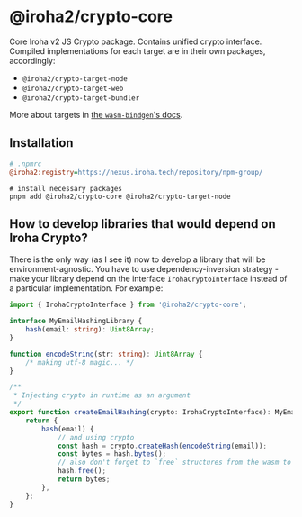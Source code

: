 # @iroha2/crypto-core

Core Iroha v2 JS Crypto package. Contains unified crypto interface. Compiled implementations for each target are in their own packages, accordingly:

-   `@iroha2/crypto-target-node`
-   `@iroha2/crypto-target-web`
-   `@iroha2/crypto-target-bundler`

More about targets in [the `wasm-bindgen`'s docs](https://rustwasm.github.io/docs/wasm-bindgen/reference/deployment.html).

## Installation

```ini
# .npmrc
@iroha2:registry=https://nexus.iroha.tech/repository/npm-group/
```

```shell
# install necessary packages
pnpm add @iroha2/crypto-core @iroha2/crypto-target-node
```

## How to develop libraries that would depend on Iroha Crypto?

There is the only way (as I see it) now to develop a library that will be environment-agnostic. You have to use dependency-inversion strategy - make your library depend on the interface `IrohaCryptoInterface` instead of a particular implementation. For example:

```ts
import { IrohaCryptoInterface } from '@iroha2/crypto-core';

interface MyEmailHashingLibrary {
    hash(email: string): Uint8Array;
}

function encodeString(str: string): Uint8Array {
    /* making utf-8 magic... */
}

/**
 * Injecting crypto in runtime as an argument
 */
export function createEmailHashing(crypto: IrohaCryptoInterface): MyEmailHashingLibrary {
    return {
        hash(email) {
            // and using crypto
            const hash = crypto.createHash(encodeString(email));
            const bytes = hash.bytes();
            // also don't forget to `free` structures from the wasm to avoid memory leaks!
            hash.free();
            return bytes;
        },
    };
}
```
